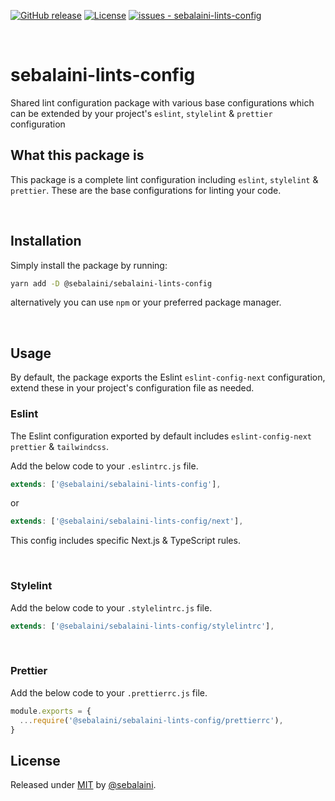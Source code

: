 [![GitHub release](https://img.shields.io/github/release/sebalaini/sebalaini-lints-config?include_prereleases=&sort=semver&color=blue)](https://github.com/sebalaini/sebalaini-lints-config/releases/)
[![License](https://img.shields.io/badge/License-MIT-blue)](#license)
[![issues - sebalaini-lints-config](https://img.shields.io/github/issues/sebalaini/sebalaini-lints-config)](https://github.com/sebalaini/sebalaini-lints-config/issues)

<br>

# sebalaini-lints-config

Shared lint configuration package with various base configurations which can be extended by your project's `eslint`, `stylelint` & `prettier` configuration

## What this package is

This package is a complete lint configuration including `eslint`, `stylelint` & `prettier`. These are the base configurations for linting your code.

<br>

## Installation

Simply install the package by running:

```bash
yarn add -D @sebalaini/sebalaini-lints-config
```

alternatively you can use `npm` or your preferred package manager.

<br>

## Usage

By default, the package exports the Eslint `eslint-config-next` configuration, extend these in your project's configuration file as needed.

### Eslint

The Eslint configuration exported by default includes `eslint-config-next` `prettier` & `tailwindcss`.

Add the below code to your `.eslintrc.js` file.

```js
extends: ['@sebalaini/sebalaini-lints-config'],
```

or 

```js
extends: ['@sebalaini/sebalaini-lints-config/next'],
```

This config includes specific Next.js & TypeScript rules.

<br>

### Stylelint

Add the below code to your `.stylelintrc.js` file.

```js
extends: ['@sebalaini/sebalaini-lints-config/stylelintrc'],
```

<br>

### Prettier

Add the below code to your `.prettierrc.js` file.

```js
module.exports = {
  ...require('@sebalaini/sebalaini-lints-config/prettierrc'),
}
```

## License

Released under [MIT](/LICENSE) by [@sebalaini](https://github.com/sebalaini).

